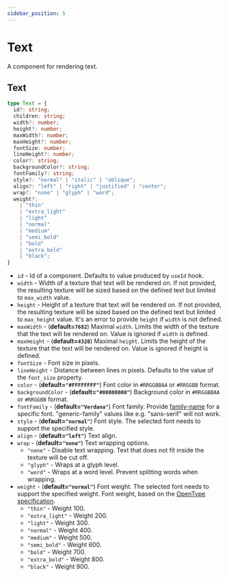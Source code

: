 ```yaml
---
sidebar_position: 5
---
```

# Text

A component for rendering text.

## Text
```typescript
type Text = {
  id?: string;
  children: string;
  width?: number;
  height?: number;
  maxWidth?: number;
  maxHeight?: number;
  fontSize: number;
  lineHeight?: number;
  color?: string;
  backgroundColor?: string;
  fontFamily?: string;
  style?: "normal" | "italic" | "oblique";
  align?: "left" | "right" | "justified" | "center";
  wrap?: "none" | "glyph" | "word";
  weight?: 
    | "thin"
    | "extra_light"
    | "light"
    | "normal"
    | "medium"
    | "semi_bold"
    | "bold"
    | "extra_bold"
    | "black";
}
```

- `id` - Id of a component. Defaults to value produced by `useId` hook.
- `width` - Width of a texture that text will be rendered on. If not provided, the resulting texture
  will be sized based on the defined text but limited to `max_width` value.
- `height` - Height of a texture that text will be rendered on. If not provided, the resulting texture
  will be sized based on the defined text but limited to `max_height` value.
  It's an error to provide `height` if `width` is not defined.
- `maxWidth` - (**default=`7682`**) Maximal `width`. Limits the width of the texture that the text will be rendered on.
  Value is ignored if `width` is defined.
- `maxHeight` - (**default=`4320`**) Maximal `height`. Limits the height of the texture that the text will be rendered on.
  Value is ignored if height is defined.
- `fontSize` - Font size in pixels.
- `lineHeight` - Distance between lines in pixels. Defaults to the value of the `font_size` property.
- `color` - (**default=`"#FFFFFFFF"`**) Font color in `#RRGGBBAA` or `#RRGGBB` format.
- `backgroundColor` - (**default=`"#00000000"`**) Background color in `#RRGGBBAA` or `#RRGGBB` format.
- `fontFamily` - (**default=`"Verdana"`**) Font family. Provide [family-name](https://www.w3.org/TR/2018/REC-css-fonts-3-20180920/#family-name-value)
  for a specific font. "generic-family" values like e.g. "sans-serif" will not work.
- `style` - (**default=`"normal"`**) Font style. The selected font needs to support the specified style.
- `align` - (**default=`"left"`**) Text align.
- `wrap` - (**default=`"none"`**) Text wrapping options.
  - `"none"` - Disable text wrapping. Text that does not fit inside the texture will be cut off.
  - `"glyph"` - Wraps at a glyph level.
  - `"word"` - Wraps at a word level. Prevent splitting words when wrapping.
- `weight` - (**default=`"normal"`**) Font weight. The selected font needs to support the specified weight. Font weight, based on the [OpenType specification](https://learn.microsoft.com/en-gb/typography/opentype/spec/os2#usweightclass).
  - `"thin"` - Weight 100.
  - `"extra_light"` - Weight 200.
  - `"light"` - Weight 300.
  - `"normal"` - Weight 400.
  - `"medium"` - Weight 500.
  - `"semi_bold"` - Weight 600.
  - `"bold"` - Weight 700.
  - `"extra_bold"` - Weight 800.
  - `"black"` - Weight 900.
